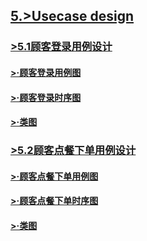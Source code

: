 
## [5.>Usecase design]()

### [>5.1顾客登录用例设计]()

#### [>·顾客登录用例图](report/documents/UsercaseDiagram/UsercaseDiagramIMG/注册用例图.png)

#### [>·顾客登录时序图](report/documents/UsercaseDiagram/UsercaseDiagramIMG/点餐.png)

#### [>·类图]()

### [>5.2顾客点餐下单用例设计]()

#### [>·顾客点餐下单用例图]()

#### [>·顾客点餐下单时序图]()

#### [>·类图]()
